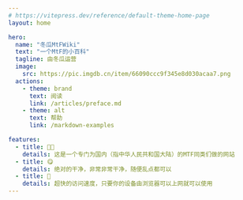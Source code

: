 ```yaml
---
# https://vitepress.dev/reference/default-theme-home-page
layout: home

hero:
  name: "冬瓜MtFWiki"
  text: "一个MtF的小百科"
  tagline: 由冬瓜运营
  image:
    src: https://pic.imgdb.cn/item/66090ccc9f345e8d030acaa7.png
  actions:
    - theme: brand
      text: 阅读
      link: /articles/preface.md
    - theme: alt
      text: 帮助
      link: /markdown-examples

features:
  - title: 🏳️‍⚧️
    details: 这是一个专门为国内（指中华人民共和国大陆）的MTF同类们做的网站
  - title: 😋
    details: 绝对的干净，非常非常干净，随便乱点都可以
  - title: 🚀
    details: 超快的访问速度，只要你的设备由浏览器可以上网就可以使用
---
```


